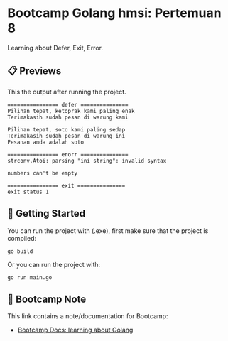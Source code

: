 # Bootcamp Golang hmsi: Pertemuan 8
Learning about Defer, Exit, Error.

## 📋 Previews
This the output after running the project.

    ================ defer ===============
    Pilihan tepat, ketoprak kami paling enak
    Terimakasih sudah pesan di warung kami

    Pilihan tepat, soto kami paling sedap
    Terimakasih sudah pesan di warung ini
    Pesanan anda adalah soto

    ================ erorr ===============
    strconv.Atoi: parsing "ini string": invalid syntax

    numbers can't be empty
    
    ================ exit ===============
    exit status 1

<!--  
## 📋 Study Cases
This the output after running the project.

    =============== Study Cases ===============
-->

## 🧪 Getting Started
You can run the project with (.exe), first make sure that the project is compiled:

    go build

Or you can run the project with:

    go run main.go

## 📝 Bootcamp Note
This link contains a note/documentation for Bootcamp:
- [Bootcamp Docs: learning about Golang](https://drive.google.com/drive/folders/14fco3zw_Yt2DDrUZKvif-5nai9nUFooC?usp=sharing)
